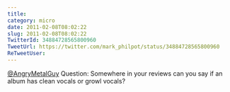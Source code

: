 ```yaml
---
title: 
category: micro
date: 2011-02-08T08:02:22
slug: 2011-02-08T08:02:22
TwitterId: 34884728565800960
TweetUrl: https://twitter.com/mark_philpot/status/34884728565800960
ReTweetUser: 
---
```


[@AngryMetalGuy](https://twitter.com/AngryMetalGuy) Question: Somewhere in your reviews can you say if an album has clean vocals or growl vocals?